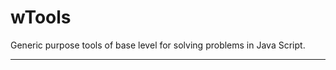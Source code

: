 # wTools

Generic purpose tools of base level for solving problems in Java Script.

_ _ _ _ _ _








































































